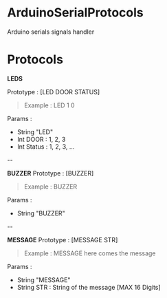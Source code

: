# ArduinoSerialProtocols
Arduino serials signals handler

# Protocols
**LEDS**

Prototype : [LED DOOR STATUS]

> Example : LED 1 0

Params :
- String "LED"
- Int DOOR : 1, 2, 3
- Int Status : 1, 2, 3, ...

--
  
**BUZZER**
Prototype : [BUZZER]

> Example : BUZZER

Params :
- String "BUZZER"

--

**MESSAGE**
Prototype : [MESSAGE STR]

> Example : MESSAGE here comes the message

Params :
- String "MESSAGE"
- String STR : String of the message [MAX 16 Digits]

